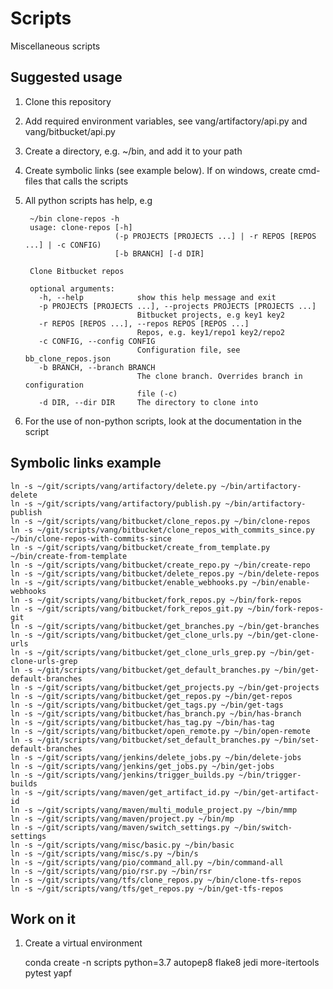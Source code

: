 # Scripts

Miscellaneous scripts

## Suggested usage ##

1. Clone this repository
2. Add required environment variables, see vang/artifactory/api.py and vang/bitbucket/api.py
2. Create a directory, e.g. ~/bin, and add it to your path
3. Create symbolic links (see example below). If on windows, create cmd-files that calls the scripts
4. All python scripts has help, e.g 

        ~/bin clone-repos -h
        usage: clone-repos [-h]
                           (-p PROJECTS [PROJECTS ...] | -r REPOS [REPOS ...] | -c CONFIG)
                           [-b BRANCH] [-d DIR]
        
        Clone Bitbucket repos
        
        optional arguments:
          -h, --help            show this help message and exit
          -p PROJECTS [PROJECTS ...], --projects PROJECTS [PROJECTS ...]
                                Bitbucket projects, e.g key1 key2
          -r REPOS [REPOS ...], --repos REPOS [REPOS ...]
                                Repos, e.g. key1/repo1 key2/repo2
          -c CONFIG, --config CONFIG
                                Configuration file, see bb_clone_repos.json
          -b BRANCH, --branch BRANCH
                                The clone branch. Overrides branch in configuration
                                file (-c)
          -d DIR, --dir DIR     The directory to clone into

5. For the use of non-python scripts, look at the documentation in the script
      
## Symbolic links example ##

    ln -s ~/git/scripts/vang/artifactory/delete.py ~/bin/artifactory-delete
    ln -s ~/git/scripts/vang/artifactory/publish.py ~/bin/artifactory-publish
    ln -s ~/git/scripts/vang/bitbucket/clone_repos.py ~/bin/clone-repos
    ln -s ~/git/scripts/vang/bitbucket/clone_repos_with_commits_since.py ~/bin/clone-repos-with-commits-since
    ln -s ~/git/scripts/vang/bitbucket/create_from_template.py ~/bin/create-from-template
    ln -s ~/git/scripts/vang/bitbucket/create_repo.py ~/bin/create-repo
    ln -s ~/git/scripts/vang/bitbucket/delete_repos.py ~/bin/delete-repos
    ln -s ~/git/scripts/vang/bitbucket/enable_webhooks.py ~/bin/enable-webhooks
    ln -s ~/git/scripts/vang/bitbucket/fork_repos.py ~/bin/fork-repos
    ln -s ~/git/scripts/vang/bitbucket/fork_repos_git.py ~/bin/fork-repos-git
    ln -s ~/git/scripts/vang/bitbucket/get_branches.py ~/bin/get-branches
    ln -s ~/git/scripts/vang/bitbucket/get_clone_urls.py ~/bin/get-clone-urls
    ln -s ~/git/scripts/vang/bitbucket/get_clone_urls_grep.py ~/bin/get-clone-urls-grep
    ln -s ~/git/scripts/vang/bitbucket/get_default_branches.py ~/bin/get-default-branches
    ln -s ~/git/scripts/vang/bitbucket/get_projects.py ~/bin/get-projects
    ln -s ~/git/scripts/vang/bitbucket/get_repos.py ~/bin/get-repos
    ln -s ~/git/scripts/vang/bitbucket/get_tags.py ~/bin/get-tags
    ln -s ~/git/scripts/vang/bitbucket/has_branch.py ~/bin/has-branch
    ln -s ~/git/scripts/vang/bitbucket/has_tag.py ~/bin/has-tag
    ln -s ~/git/scripts/vang/bitbucket/open_remote.py ~/bin/open-remote
    ln -s ~/git/scripts/vang/bitbucket/set_default_branches.py ~/bin/set-default-branches
    ln -s ~/git/scripts/vang/jenkins/delete_jobs.py ~/bin/delete-jobs
    ln -s ~/git/scripts/vang/jenkins/get_jobs.py ~/bin/get-jobs
    ln -s ~/git/scripts/vang/jenkins/trigger_builds.py ~/bin/trigger-builds
    ln -s ~/git/scripts/vang/maven/get_artifact_id.py ~/bin/get-artifact-id
    ln -s ~/git/scripts/vang/maven/multi_module_project.py ~/bin/mmp
    ln -s ~/git/scripts/vang/maven/project.py ~/bin/mp
    ln -s ~/git/scripts/vang/maven/switch_settings.py ~/bin/switch-settings
    ln -s ~/git/scripts/vang/misc/basic.py ~/bin/basic
    ln -s ~/git/scripts/vang/misc/s.py ~/bin/s
    ln -s ~/git/scripts/vang/pio/command_all.py ~/bin/command-all
    ln -s ~/git/scripts/vang/pio/rsr.py ~/bin/rsr
    ln -s ~/git/scripts/vang/tfs/clone_repos.py ~/bin/clone-tfs-repos
    ln -s ~/git/scripts/vang/tfs/get_repos.py ~/bin/get-tfs-repos


## Work on it

1. Create a virtual environment

    conda create -n scripts python=3.7 autopep8 flake8 jedi more-itertools pytest yapf
